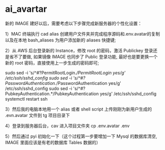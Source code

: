 # ai_avartar

新的 IMAGE 建好以后，需要考虑以下步骤完成新服务器的个性化设置：

1）MAC 终端执行 cad alias 创建用户文件夹并完成程序源码和.env.avatar的复制以及在本地 bash_aliases 为用户添加新的 aliases 快捷键;

2）从 AWS 后台登录新的 Instance，修改 root 的密码，激活 Publickey 登录还是省不了要做, 如果镜像 IMAGE 也同步了 Public 登录功能, 最好也是要更换一个新的 root 密码，直接使用上一步生成的密码即可;

sudo sed -i 's/^#\?PermitRootLogin.*/PermitRootLogin yes/g' /etc/ssh/sshd_config
sudo sed -i 's/^#\?PasswordAuthentication.*/PasswordAuthentication yes/g' /etc/ssh/sshd_config
sudo sed -i 's/^#\?PubkeyAuthentication.*/PubkeyAuthentication yes/g' /etc/ssh/sshd_config
systemctl restart ssh

3）然后我的电脑本地用一个 alias 或者 shell script 上传刚刚为新用户生成的 .evn.avatar 文件到 tg 项目目录下

4）登录到服务器后台，cav 进入项目文件夹 cp .env.avatar .env

5）然后通过 pyi 初始化一下（这个过程第一步要增加一下 Mysql 的数据库清空, IMAGE 里面应该是有老的数据库 Tables 数据的）